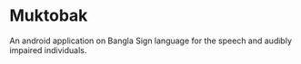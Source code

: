 # Muktobak
An android application on Bangla Sign language for the speech and audibly impaired individuals.
